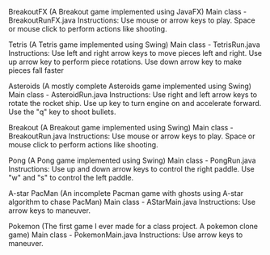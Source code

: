 BreakoutFX (A Breakout game implemented using JavaFX)
  Main class - BreakoutRunFX.java
  Instructions:
    Use mouse or arrow keys to play.
    Space or mouse click to perform actions like shooting.

Tetris (A Tetris game implemented using Swing)
  Main class - TetrisRun.java
  Instructions:
    Use left and right arrow keys to move pieces left and right.
    Use up arrow key to perform piece rotations.
    Use down arrow key to make pieces fall faster

Asteroids (A mostly complete Asteroids game implemented using Swing)
  Main class - AsteroidRun.java
  Instructions:
    Use right and left arrow keys to rotate the rocket ship.
    Use up key to turn engine on and accelerate forward.
    Use the "q" key to shoot bullets.

Breakout (A Breakout game implemented using Swing)
  Main class - BreakoutRun.java
  Instructions:
    Use mouse or arrow keys to play.
    Space or mouse click to perform actions like shooting.

Pong (A Pong game implemented using Swing)
  Main class - PongRun.java
  Instructions:
    Use up and down arrow keys to control the right paddle.
    Use "w" and "s" to control the left paddle.

A-star PacMan (An incomplete Pacman game with ghosts using A-star algorithm to chase PacMan)
  Main class - AStarMain.java
  Instructions:
    Use arrow keys to maneuver.

Pokemon (The first game I ever made for a class project. A pokemon clone game)
  Main class - PokemonMain.java
  Instructions:
    Use arrow keys to maneuver.